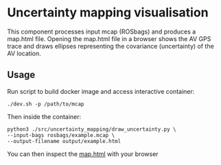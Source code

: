 # Uncertainty mapping visualisation

This component processes input mcap (ROSbags) and produces a map.html file.
Opening the map.html file in a browser shows the AV GPS trace and draws ellipses
representing the covariance (uncertainty) of the AV location.

## Usage
Run script to build docker image and access interactive container:

```
./dev.sh -p /path/to/mcap
```

Then inside the container:

```
python3 ./src/uncertainty_mapping/draw_uncertainty.py \
--input-bags rosbags/example.mcap \
--output-filename output/example.html
```

You can then inspect the [map.html](https://rawcdn.githack.com/ipab-rad/tartan_localisation_tools/5bc4769e66d4e77dd4af6ef17a22d37680c68df0/output/map.html) with your browser
